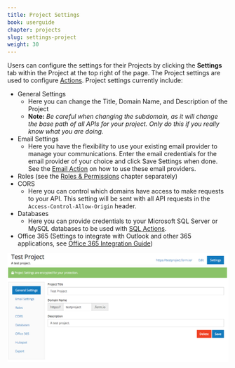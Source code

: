 ```yaml
---
title: Project Settings
book: userguide
chapter: projects
slug: settings-project
weight: 30
---
```

Users can configure the settings for their Projects by clicking the **Settings** tab within the Project at the top right of the page. The Project settings are used to configure [Actions](#actions). Project settings currently include:

- General Settings
    - Here you can change the Title, Domain Name, and Description of the Project
    - **Note:** *Be careful when changing the subdomain, as it will change the base path of all APIs for your project. Only do this if you really know what you are doing.*
- Email Settings
    - Here you have the flexibility to use your existing email provider to manage your communications. Enter the email credentials for the email provider of your choice and click Save Settings when done. See the [Email Action](http://help.form.io/userguide/#action-email) on how to use these email providers.
- Roles (see the [Roles & Permissions](http://help.form.io/userguide/#roles-and-permissions) chapter separately)
- CORS
    - Here you can control which domains have access to make requests to your API. This setting will be sent with all API requests in the <code>Access-Control-Allow-Origin</code> header.
- Databases
    - Here you can provide credentials to your Microsoft SQL Server or MySQL databases to be used with [SQL Actions](http://help.form.io/userguide/#action-sql).
- Office 365 (Settings to integrate with Outlook and other 365 applications, see [Office 365 Integration Guide](http://help.form.io/integrations/#office365))

<img src="/assets/img/settings-project.png">
